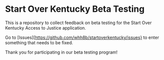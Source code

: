 
# Start Over Kentucky Beta Testing

This is a repository to collect feedback on beta testing for the Start Over Kentucky Access to Justice application.

Go to [Issues][https://github.com/whh8b/startoverkentucky/issues} to enter something that needs to be fixed. 

Thank you for participating in our beta testing program!

